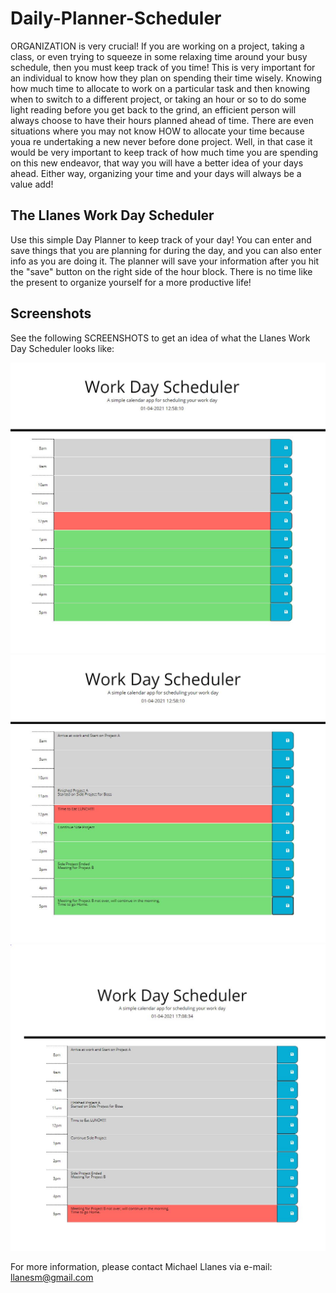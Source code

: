 # Daily-Planner-Scheduler

ORGANIZATION is very crucial! If you are working on a project, taking a class, or even trying to squeeze in some relaxing time around your busy schedule, then you must keep track of you time! This is very important for an individual to know how they plan on spending their time wisely. Knowing how much time to allocate to work on a particular task and then knowing when to switch to a different project, or taking an hour or so to do some light reading before you get back to the grind, an efficient person will always choose to have their hours planned ahead of time. There are even situations where you may not know HOW to allocate your time because youa re undertaking a new never before done project. Well, in that case it would be very important to keep track of how much time you are spending on this new endeavor, that way you will have a better idea of your days ahead. Either way, organizing your time and your days will always be a value add!

## The Llanes Work Day Scheduler

Use this simple Day Planner to keep track of your day! You can enter and save things that you are planning for during the day, and you can also enter info as you are doing it. The planner will save your information after you hit the "save" button on the right side of the hour block. There is no time like the present to organize yourself for a more productive life!

## Screenshots

See the following SCREENSHOTS to get an idea of what the Llanes Work Day Scheduler looks like:

![Daily Planner Image 1](./Assets/images/image1.JPG)
![Daily Planner Image 2](./Assets/images/image2.JPG)
![Daily Planner Image 3](./Assets/images/image3.JPG)

For more information, please contact Michael Llanes via e-mail: llanesm@gmail.com

